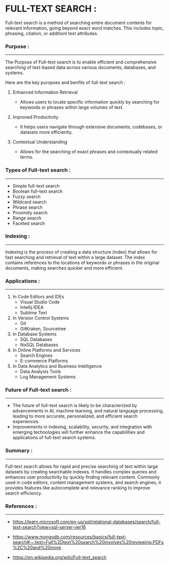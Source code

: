 # **FULL-TEXT SEARCH :**

Full-text search is a method of searching entire document contents for relevant information, going beyond exact word matches. This includes topic, phrasing, citation, or additionl text attributes.

### Purpose :
---
The Purpose of Full-text search is to enable efficient and comprehensive searching of text-based data across various documents, databases, and systems. 

Here are the key puropses and benfits of full-text search :
    
1. Enhanced Information Retrieval 
    - Allows users to locate specific information quickly by  searching for keywords or phrases within large volumes of text.

2. Improved Productivity
    - It helps users navigate through extensive documents, codebases, or datasets more efficiently.

3. Contextual Understanding
    - Allows for the searching of exact phrases and contextually related terms.

### Types of Full-text search : 
---
- Simple full-text search
- Boolean full-text search 
- Fuzzy search
- Wildcard search
- Phrase search
- Proximity search
- Range search
- Faceted search

### Indexing :
---
Indexing is the process of creating a data structure (index) that allows for fast searching and retrieval of text within a large dataset. The index contains references to the locations of keywords or phrases in the original documents, making searches quicker and more efficient.

### Applications :
---
1. In Code Editors and IDEs 
    - Visual Studio Code
    - Intellij IDEA
    - Sublime Text
2. In Version Control Systems
    - Git 
    - GitKraken, Sourcetree
3. In Database Systems
    - SQL Databases
    - NoSQL Databases
4. In Online Platforms and Services 
    - Search Engines
    - E-commerce Platforms
5. In Data Analytics and Business Intelligence
    - Data Analysis Tools
    - Log Management Systems
    
### Future of Full-text search :
---
- The future of full-text search is likely to be characterized by advancements in AI, machine learning, and natural language processing, leading to more accurate, personalized, and efficient search experiences. 
- Improvements in indexing, scalability, security, and integration with emerging technologies will further enhance the capabilities and applications of full-text search systems.

### Summary :
---
Full-text search allows for rapid and precise searching of text within large datasets by creating searchable indexes. It handles complex queries and enhances user productivity by quickly finding relevant content. Commonly used in code editors, content management systems, and search engines, it provides features like autocomplete and relevance ranking to improve search efficiency.

### References :
---
- https://learn.microsoft.com/en-us/sql/relational-databases/search/full-text-search?view=sql-server-ver16

- https://www.mongodb.com/resources/basics/full-text-search#:~:text=Full%2Dtext%20search%20involves%20reviewing,PDFs%2C%20and%20more.

- https://en.wikipedia.org/wiki/Full-text_search
